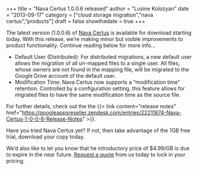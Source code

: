 +++
  title = "Nava Certus 1.0.0.6 released"
  author = "Lusine Kolozyan"
  date = "2013-09-17"
  category = ["cloud storage migration","nava certus","products"]
  draft = false
  showthedate = true
+++

The latest version (1.0.0.6) of [Nava Certus](/products/nava-certus/) is available for download starting today. With this release, we’re making minor but visible improvements to product functionality. Continue reading below for more info…

- Default User (Distributed): For distributed migrations, a new default user allows the migration of all un-mapped files to a single user. All files, whose owners are not found in the mapping file, will be migrated to the Google Drive account of the default user.
- Modification Time: Nava Certus now supports a “modification time” retention. Controlled by a configuration setting, this feature allows for migrated files to have the same modification time as the source file.

For further details, check out the the {{< link content="release notes" href="https://googleappsreseller.zendesk.com/entries/22211874-Nava-Certus-1-0-0-6-Release-Notes" >}}.

Have you tried Nava Certus yet? If not, then take advantage of the 1GB free trial, download your copy today.

We’d also like to let you know that he introductory price of $4.99/GB is due to expire in the near future. [Request a quote](/request-quote/) from us today to lock in your pricing.
